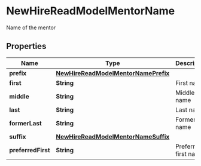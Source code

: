 

# NewHireReadModelMentorName

Name of the mentor

## Properties

| Name | Type | Description | Notes |
|------------ | ------------- | ------------- | -------------|
|**prefix** | [**NewHireReadModelMentorNamePrefix**](NewHireReadModelMentorNamePrefix.md) |  |  [optional] |
|**first** | **String** | First name |  [optional] |
|**middle** | **String** | Middle name |  [optional] |
|**last** | **String** | Last name |  [optional] |
|**formerLast** | **String** | Former last name |  [optional] |
|**suffix** | [**NewHireReadModelMentorNameSuffix**](NewHireReadModelMentorNameSuffix.md) |  |  [optional] |
|**preferredFirst** | **String** | Preferred first name |  [optional] |



